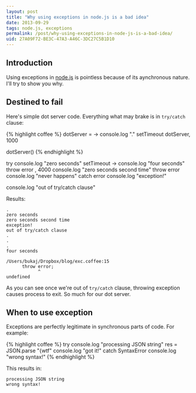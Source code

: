 ```yaml
---
layout: post
title: "Why using exceptions in node.js is a bad idea"
date: 2013-09-29
tags: node.js, exceptions
permalink: /post/why-using-exceptions-in-node-js-is-a-bad-idea/
uid: 27A09F72-BE3C-47A3-A46C-3DC27C5B1D10
---
```

## Introduction

Using exceptions in [node.js](http://nodejs.org/) is pointless because of its aynchronous nature. I'll try to show you why.

## Destined to fail

Here's simple dot server code. Everything what may brake is in `try/catch` clause:

{% highlight coffee %}
dotServer = ->
    console.log "."
    setTimeout dotServer, 1000

dotServer()
{% endhighlight %}

try
    console.log "zero seconds"
    setTimeout ->
        console.log "four seconds"
        throw error
    , 4000
    console.log "zero seconds second time"
    throw error
    console.log "never happens"
catch error
    console.log "exception!"

console.log "out of try/catch clause"

Results:

    .
    zero seconds
    zero seconds second time
    exception!
    out of try/catch clause
    .
    .
    .
    four seconds

    /Users/bukaj/Dropbox/blog/exc.coffee:15
          throw error;
                ^
    undefined

As you can see once we're out of `try/catch` clause, throwing exception causes process to exit. So much for our dot server.

## When to use exception

Exceptions are perfectly legitimate in synchronous parts of code. For example:

{% highlight coffee %}
try
    console.log "processing JSON string"
    res = JSON.parse "{wtf"
    console.log "got it!"
catch SyntaxError
    console.log "wrong syntax!"
{% endhighlight %}

This results in:

    processing JSON string
    wrong syntax!
